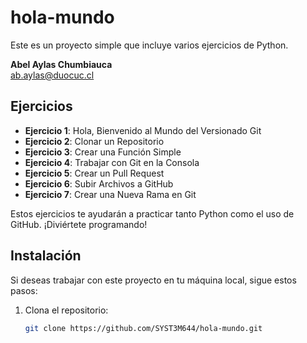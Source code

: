 # hola-mundo

Este es un proyecto simple que incluye varios ejercicios de Python.

**Abel Aylas Chumbiauca**  
ab.aylas@duocuc.cl

## Ejercicios
- **Ejercicio 1**: Hola, Bienvenido al Mundo del Versionado Git
- **Ejercicio 2**: Clonar un Repositorio
- **Ejercicio 3**: Crear una Función Simple
- **Ejercicio 4**: Trabajar con Git en la Consola
- **Ejercicio 5**: Crear un Pull Request
- **Ejercicio 6**: Subir Archivos a GitHub
- **Ejercicio 7**: Crear una Nueva Rama en Git

Estos ejercicios te ayudarán a practicar tanto Python como el uso de GitHub. ¡Diviértete programando!

## Instalación

Si deseas trabajar con este proyecto en tu máquina local, sigue estos pasos:

1. Clona el repositorio:

   ```bash o cmd
   git clone https://github.com/SYST3M644/hola-mundo.git
